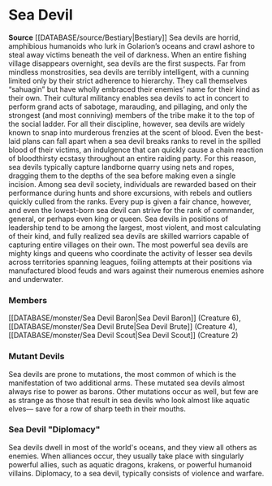 ﻿---
creature_family: Sea Devil
id: '88'
name: Sea Devil
rarity: Common
rus_type_level: null
source: '[[DATABASE/source/Bestiary|Bestiary]]'
trait: null
type: Creature Family

---
# Sea Devil

**Source** [[DATABASE/source/Bestiary|Bestiary]]
Sea devils are horrid, amphibious humanoids who lurk in Golarion’s oceans and crawl ashore to steal away victims beneath the veil of darkness. When an entire fishing village disappears overnight, sea devils are the first suspects.
 Far from mindless monstrosities, sea devils are terribly intelligent, with a cunning limited only by their strict adherence to hierarchy. They call themselves “sahuagin” but have wholly embraced their enemies’ name for their kind as their own. Their cultural militancy enables sea devils to act in concert to perform grand acts of sabotage, marauding, and pillaging, and only the strongest (and most conniving) members of the tribe make it to the top of the social ladder. For all their discipline, however, sea devils are widely known to snap into murderous frenzies at the scent of blood. Even the best-laid plans can fall apart when a sea devil breaks ranks to revel in the spilled blood of their victims, an indulgence that can quickly cause a chain reaction of bloodthirsty ecstasy throughout an entire raiding party. For this reason, sea devils typically capture landborne quarry using nets and ropes, dragging them to the depths of the sea before making even a single incision.
 Among sea devil society, individuals are rewarded based on their performance during hunts and shore excursions, with rebels and outliers quickly culled from the ranks. Every pup is given a fair chance, however, and even the lowest-born sea devil can strive for the rank of commander, general, or perhaps even king or queen. Sea devils in positions of leadership tend to be among the largest, most violent, and most calculating of their kind, and fully realized sea devils are skilled warriors capable of capturing entire villages on their own. The most powerful sea devils are mighty kings and queens who coordinate the activity of lesser sea devils across territories spanning leagues, foiling attempts at their positions via manufactured blood feuds and wars against their numerous enemies ashore and underwater.

### Members

[[DATABASE/monster/Sea Devil Baron|Sea Devil Baron]] (Creature 6), [[DATABASE/monster/Sea Devil Brute|Sea Devil Brute]] (Creature 4), [[DATABASE/monster/Sea Devil Scout|Sea Devil Scout]] (Creature 2)

###  Mutant Devils

Sea devils are prone to mutations, the most common of which is the manifestation of two additional arms. These mutated sea devils almost always rise to power as barons. Other mutations occur as well, but few are as strange as those that result in sea devils who look almost like aquatic elves— save for a row of sharp teeth in their mouths.

###  Sea Devil "Diplomacy"

Sea devils dwell in most of the world's oceans, and they view all others as enemies. When alliances occur, they usually take place with singularly powerful allies, such as aquatic dragons, krakens, or powerful humanoid villains. Diplomacy, to a sea devil, typically consists of violence and warfare.
